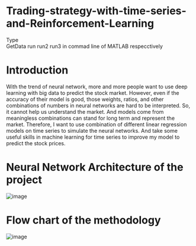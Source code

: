 # Trading-strategy-with-time-series-and-Reinforcement-Learning
Type 	
  GetData
	run
	run2
	run3
in commad line of MATLAB
respecctively

# Introduction
With the trend of neural network, more and more people want to use deep learning with big data to predict the stock market. However, even if the accuracy of their model is good, those weights, ratios, and other combinations of numbers in neural networks are hard to be interpreted. So, it cannot help us understand the market. And models come from meaningless combinations can stand for long term and represent the market. Therefore, I want to use combination of different linear regression models on time series to simulate the neural networks. And take some useful skills in machine learning for time series to improve my model to predict the stock prices.

# Neural Network Architecture of the project
![image](https://github.com/judichunt/Trading-strategy-with-time-series-and-Reinforcement-Learning/blob/master/simulated%20NN%20(2).png)

# Flow chart of the methodology
![image](https://github.com/judichunt/Trading-strategy-with-time-series-and-Reinforcement-Learning/blob/master/flow%20chart%20(1).jpg)
